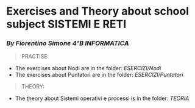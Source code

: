 # Exercises and Theory about school subject SISTEMI E RETI
### _By Fiorentino Simone 4^B INFORMATICA_

>PRACTISE:
- The exercises about Nodi are in the folder: _ESERCIZI/Nodi_
- The exercises about Puntatori are in the folder: _ESERCIZI/Puntatori_

>THEORY:
- The theory about Sistemi operativi e processi is in the folder: _TEORIA_


